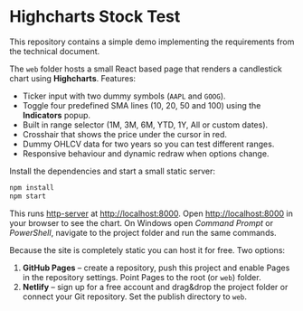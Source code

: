 # Highcharts Stock Test

This repository contains a simple demo implementing the requirements from the technical document.

The `web` folder hosts a small React based page that renders a candlestick chart using **Highcharts**. Features:

- Ticker input with two dummy symbols (`AAPL` and `GOOG`).
- Toggle four predefined SMA lines (10, 20, 50 and 100) using the **Indicators** popup.
- Built in range selector (1M, 3M, 6M, YTD, 1Y, All or custom dates).
- Crosshair that shows the price under the cursor in red.
- Dummy OHLCV data for two years so you can test different ranges.
- Responsive behaviour and dynamic redraw when options change.

Install the dependencies and start a small static server:

```bash
npm install
npm start
```

This runs [http-server](https://www.npmjs.com/package/http-server) at <http://localhost:8000>. Open <http://localhost:8000> in your browser to see the chart. On Windows open *Command Prompt* or *PowerShell*, navigate to the project folder and run the same commands.

Because the site is completely static you can host it for free. Two options:

1. **GitHub Pages** – create a repository, push this project and enable Pages in the repository settings. Point Pages to the root (or `web`) folder.
2. **Netlify** – sign up for a free account and drag&drop the project folder or connect your Git repository. Set the publish directory to `web`.
